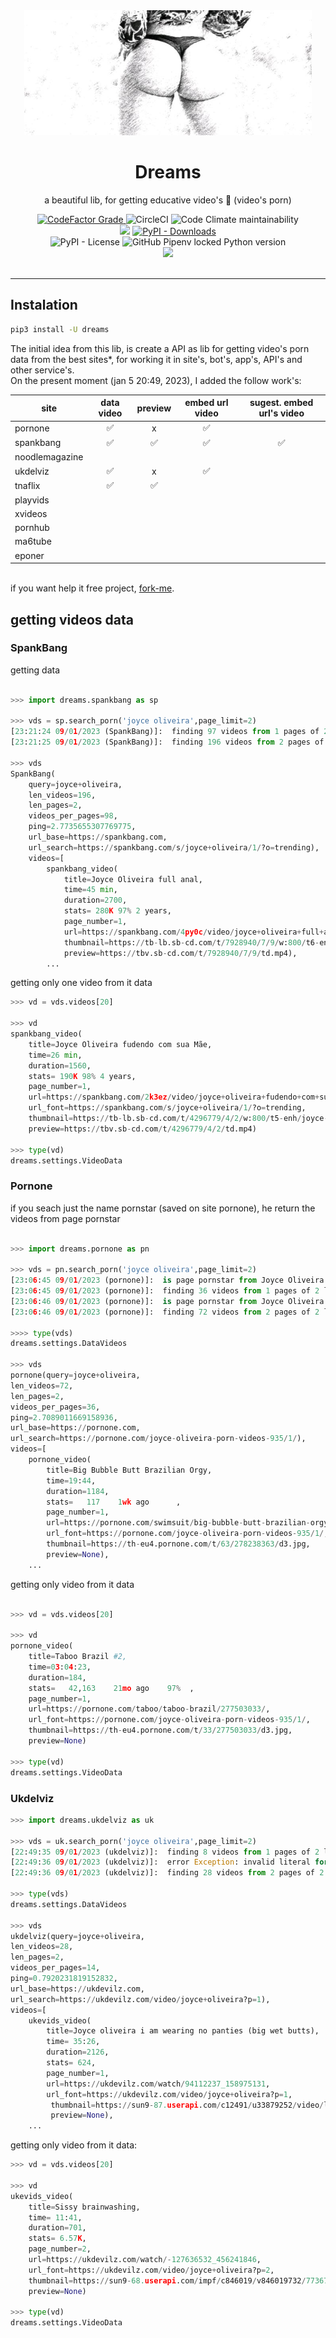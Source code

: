  <div align='center'>

 <img  height='200px' width='460px' src='https://raw.githubusercontent.com/reinanbr/dreams/main/img/logo.jpeg'>

<h1>Dreams</h1>

<p> a beautiful lib, for getting educative video's 🍑 (video's porn)</p>
<a href='#'><img alt="CodeFactor Grade" src="https://img.shields.io/codefactor/grade/github/reinanbr/dreams?logo=codefactor">
</a><img alt="CircleCI" src="https://img.shields.io/circleci/build/github/reinanbr/dreams">
<img alt="Code Climate maintainability" src="https://img.shields.io/codeclimate/maintainability-percentage/reinanbr/dreams">

<br/>
<a href='https://pypi.org/project/dreams/'><img src='https://img.shields.io/pypi/v/dreams'></a>
<a href='#'><img alt="PyPI - Downloads" src="https://img.shields.io/pypi/dm/dreams"></a>
<br/>
<img alt="PyPI - License" src="https://img.shields.io/pypi/l/dreams?color=orange">
<img alt="GitHub Pipenv locked Python version" src="https://img.shields.io/github/pipenv/locked/python-version/reinanbr/dreams">


<!-- redes sociais -->
<br/>
<a href='https://instagram.com/reysofts/'><img src='https://shields.io/badge/insta-reysofts-darkviolet?logo=instagram&style=flat'></a>
</div>

<br>

<hr>

## Instalation
```sh
pip3 install -U dreams
```

The initial idea from this lib, is create a API as lib for getting video's porn data from the best sites*, for working it in site's, bot's, app's, API's and other service's.
<br>
On the present moment (jan 5 20:49, 2023), I added the follow work's:

| site         | data video | preview | embed url video | sugest. embed url's video |
|--------------|:----------:|:-------:|:---------------:|:--------------------------:|
|pornone       |         ✅ |     x   |        ✅       |                            |
|spankbang     |         ✅ |    ✅   |        ✅       |                ✅          |
|noodlemagazine|            |         |                 |                            |
|ukdelviz      |  ✅        |     x   |        ✅       |                            |
|tnaflix       |     ✅     |    ✅   |                 |                            |
|playvids      |            |         |                 |                            |
|xvideos       |            |         |                 |                            |
|pornhub       |            |         |                 |                            |
| ma6tube      |            |         |                 |                            |
| eponer       |            |         |                 |                            |


<br>
if you want help it free project, <a href="https://github.com/reinanbr/dreams" alt="github dreams">fork-me</a>.

## getting videos data

### SpankBang

getting data
```py

>>> import dreams.spankbang as sp

>>> vds = sp.search_porn('joyce oliveira',page_limit=2)
[23:21:24 09/01/2023 (SpankBang)]:  finding 97 videos from 1 pages of 2 limit pages... 
[23:21:25 09/01/2023 (SpankBang)]:  finding 196 videos from 2 pages of 2 limit pages... 

>>> vds
SpankBang(
    query=joyce+oliveira, 
    len_videos=196, 
    len_pages=2, 
    videos_per_pages=98, 
    ping=2.7735655307769775, 
    url_base=https://spankbang.com, 
    url_search=https://spankbang.com/s/joyce+oliveira/1/?o=trending), 
    videos=[
        spankbang_video(
            title=Joyce Oliveira full anal,
            time=45 min,
            duration=2700,
            stats= 280K 97% 2 years,
            page_number=1,
            url=https://spankbang.com/4py0c/video/joyce+oliveira+full+anal,url_font=https://spankbang.com/s/joyce+oliveira/1/?o=trending,
            thumbnail=https://tb-lb.sb-cd.com/t/7928940/7/9/w:800/t6-enh/joyce-oliveira-full-anal.jpg,
            preview=https://tbv.sb-cd.com/t/7928940/7/9/td.mp4), 
        ...
```
getting only one video from it data
```py
>>> vd = vds.videos[20]

>>> vd
spankbang_video(
    title=Joyce Oliveira fudendo com sua Mãe,
    time=26 min,
    duration=1560,
    stats= 190K 98% 4 years,
    page_number=1,
    url=https://spankbang.com/2k3ez/video/joyce+oliveira+fudendo+com+sua+m+e,
    url_font=https://spankbang.com/s/joyce+oliveira/1/?o=trending,
    thumbnail=https://tb-lb.sb-cd.com/t/4296779/4/2/w:800/t5-enh/joyce-oliveira-fudendo-com-sua.jpg,
    preview=https://tbv.sb-cd.com/t/4296779/4/2/td.mp4)

>>> type(vd)
dreams.settings.VideoData

```

### Pornone

if you seach just the name pornstar (saved on site pornone), he return the videos from page pornstar


```py

>>> import dreams.pornone as pn

>>> vds = pn.search_porn('joyce oliveira',page_limit=2)
[23:06:45 09/01/2023 (pornone)]:  is page pornstar from Joyce Oliveira - https://pornone.com/joyce-oliveira-porn-videos-935/1/ 
[23:06:45 09/01/2023 (pornone)]:  finding 36 videos from 1 pages of 2 limit pages... 
[23:06:46 09/01/2023 (pornone)]:  is page pornstar from Joyce Oliveira - https://pornone.com/joyce-oliveira-porn-videos-935/2/ 
[23:06:46 09/01/2023 (pornone)]:  finding 72 videos from 2 pages of 2 limit pages... 

>>>> type(vds)
dreams.settings.DataVideos

>>> vds
pornone(query=joyce+oliveira, 
len_videos=72, 
len_pages=2, 
videos_per_pages=36, 
ping=2.7089011669158936, 
url_base=https://pornone.com, 
url_search=https://pornone.com/joyce-oliveira-porn-videos-935/1/), 
videos=[
    pornone_video(
        title=Big Bubble Butt Brazilian Orgy, 
        time=19:44, 
        duration=1184, 
        stats=   117    1wk ago      ,
        page_number=1, 
        url=https://pornone.com/swimsuit/big-bubble-butt-brazilian-orgy/278238363/?r=3, 
        url_font=https://pornone.com/joyce-oliveira-porn-videos-935/1/, 
        thumbnail=https://th-eu4.pornone.com/t/63/278238363/d3.jpg, 
        preview=None), 
    ...
```
getting only video from it data
```py

>>> vd = vds.videos[20]

>>> vd
pornone_video(
    title=Taboo Brazil #2, 
    time=03:04:23, 
    duration=184, 
    stats=   42,163    21mo ago    97%  , 
    page_number=1, 
    url=https://pornone.com/taboo/taboo-brazil/277503033/, 
    url_font=https://pornone.com/joyce-oliveira-porn-videos-935/1/, 
    thumbnail=https://th-eu4.pornone.com/t/33/277503033/d3.jpg, 
    preview=None)

>>> type(vd)
dreams.settings.VideoData
```

### Ukdelviz

```py
>>> import dreams.ukdelviz as uk

>>> vds = uk.search_porn('joyce oliveira',page_limit=2)
[22:49:35 09/01/2023 (ukdelviz)]:  finding 8 videos from 1 pages of 2 limit pages... 
[22:49:36 09/01/2023 (ukdelviz)]:  error Exception: invalid literal for int() with base 10: ' 2 days, 11' 
[22:49:36 09/01/2023 (ukdelviz)]:  finding 28 videos from 2 pages of 2 limit pages... 

>>> type(vds)
dreams.settings.DataVideos

>>> vds
ukdelviz(query=joyce+oliveira,
len_videos=28,
len_pages=2,
videos_per_pages=14,
ping=0.7920231819152832,
url_base=https://ukdevilz.com,
url_search=https://ukdevilz.com/video/joyce+oliveira?p=1),
videos=[
    ukevids_video(
        title=Joyce oliveira i am wearing no panties (big wet butts), 
        time= 35:26,
        duration=2126, 
        stats= 624, 
        page_number=1, 
        url=https://ukdevilz.com/watch/94112237_158975131, 
        url_font=https://ukdevilz.com/video/joyce+oliveira?p=1,
         thumbnail=https://sun9-87.userapi.com/c12491/u33879252/video/l_8374bd19.jpg,
         preview=None),
    ...
```

getting only video from it data:
```py
>>> vd = vds.videos[20]

>>> vd
ukevids_video(
    title=Sissy brainwashing,
    time= 11:41, 
    duration=701, 
    stats= 6.57K, 
    page_number=2, 
    url=https://ukdevilz.com/watch/-127636532_456241846, 
    url_font=https://ukdevilz.com/video/joyce+oliveira?p=2,
    thumbnail=https://sun9-68.userapi.com/impf/c846019/v846019732/77367/14I1GmrLsPs.jpg?size=800x450&quality=96&keep_aspect_ratio=1&background=000000&sign=73c5e51d7a6f52bcb9075f454f724bad&c_uniq_tag=Dp82kMhnAVqhJ0il5d-A8BiVUDlgo8H8n856ijOpFEM&type=video_thumb,
    preview=None)

>>> type(vd)
dreams.settings.VideoData


```
```